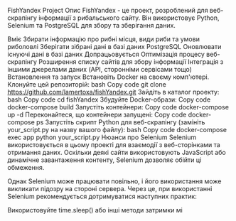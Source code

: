 FishYandex Project
Опис
FishYandex - це проект, розроблений для веб-скрапінгу інформації з рибальського сайту. Він використовує Python, Selenium та PostgreSQL для збору та зберігання даних.

Вміє
Збирати інформацію про рибні місця, види риби та умови риболовлі
Зберігати зібрані дані в базі даних PostgreSQL
Оновлювати існуючі дані в базі даних
Допрацьовується
Оптимізація процесу веб-скрапінгу
Розширення списку сайтів для збору інформації
Інтеграція з іншими джерелами даних (API, сторонніми сервісами тощо)
Встановлення та запуск
Встановіть Docker на своєму комп'ютері.
Клонуйте цей репозиторій:
bash
Copy code
git clone https://github.com/lamertoxa/fishYandex.git
Зайдіть в каталог проекту:
bash
Copy code
cd fishYandex
Збудуйте Docker-образи:
Copy code
docker-compose build
Запустіть контейнери:
Copy code
docker-compose up -d
Переконайтеся, що контейнери запущені:
Copy code
docker-compose ps
Запустіть скрипт Python для веб-скрапінгу (замініть your_script.py на назву вашого файлу):
bash
Copy code
docker-compose exec app python your_script.py
Нюанси про Selenium
Selenium використовується в цьому проекті для взаємодії з веб-сторінками та отримання даних. Оскільки деякі сайти використовують JavaScript або динамічне завантаження контенту, Selenium дозволяє обійти ці обмеження.

Однак Selenium може працювати повільно, і його використання може викликати підозру на стороні сервера. Через це, при використанні Selenium рекомендується дотримуватися наступних практик:

Використовуйте time.sleep() або інші методи затримки мі
